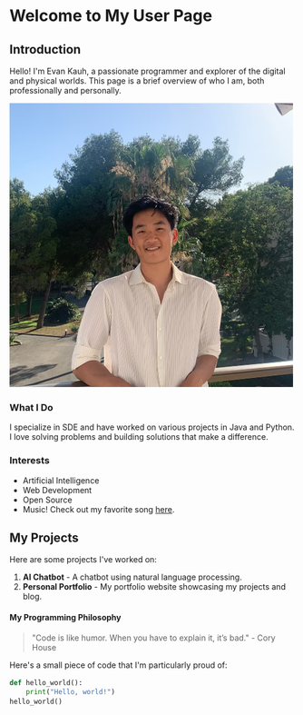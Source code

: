 # Welcome to My User Page

## Introduction
Hello! I'm Evan Kauh, a passionate programmer and explorer of the digital and physical worlds. This page is a brief overview of who I am, both professionally and personally.

<!-- ![Evan Profile img](images/profile_pic.jpeg) -->
<img src="images/profile_pic.jpeg" alt="Alt text" width="500" height="500">


### What I Do
I specialize in SDE and have worked on various projects in Java and Python. I love solving problems and building solutions that make a difference.

### Interests
- Artificial Intelligence
- Web Development
- Open Source
- Music! Check out my favorite song [here](https://www.youtube.com/watch?v=dQw4w9WgXcQ).

## My Projects
Here are some projects I've worked on:

1. **AI Chatbot** - A chatbot using natural language processing.
2. **Personal Portfolio** - My portfolio website showcasing my projects and blog. 



#### My Programming Philosophy
> "Code is like humor. When you have to explain it, it’s bad." - Cory House

Here's a small piece of code that I'm particularly proud of:

```python
def hello_world():
    print("Hello, world!")
hello_world()
